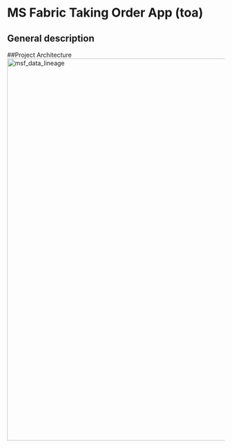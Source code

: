 # MS Fabric Taking Order App (toa)

## General description



##Project Architecture
<img width="1409" height="883" alt="msf_data_lineage" src="https://github.com/user-attachments/assets/57a96552-4428-40d5-b7a4-d7658a1f638c" />
